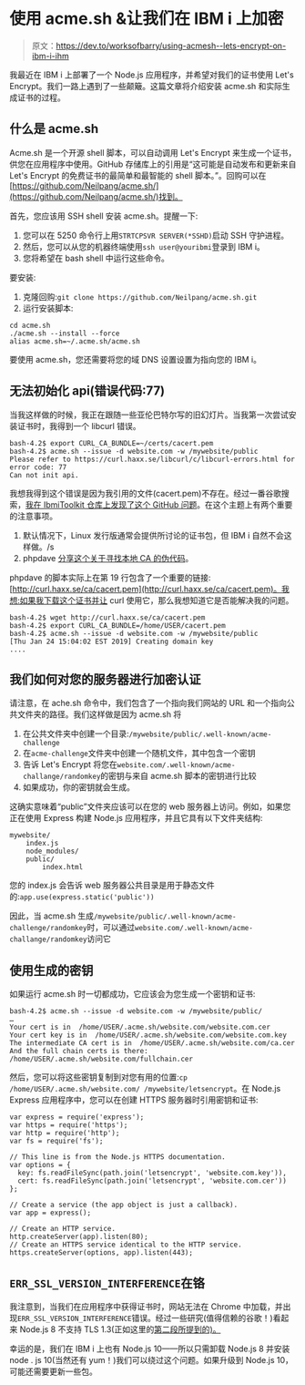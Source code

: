 # 使用 acme.sh &让我们在 IBM i 上加密

> 原文：<https://dev.to/worksofbarry/using-acmesh--lets-encrypt-on-ibm-i-ihm>

我最近在 IBM i 上部署了一个 Node.js 应用程序，并希望对我们的证书使用 Let's Encrypt。我们一路上遇到了一些颠簸。这篇文章将介绍安装 acme.sh 和实际生成证书的过程。

## 什么是 acme.sh

Acme.sh 是一个开源 shell 脚本，可以自动调用 Let's Encrypt 来生成一个证书，供您在应用程序中使用。GitHub 存储库上的引用是“这可能是自动发布和更新来自 Let's Encrypt 的免费证书的最简单和最智能的 shell 脚本。”。回购可以在[https://github.com/Neilpang/acme.sh/](https://github.com/Neilpang/acme.sh/)找到。

首先，您应该用 SSH shell 安装 acme.sh。提醒一下:

1.  您可以在 5250 命令行上用`STRTCPSVR SERVER(*SSHD)`启动 SSH 守护进程。
2.  然后，您可以从您的机器终端使用`ssh user@youribmi`登录到 IBM i。
3.  您将希望在 bash shell 中运行这些命令。

要安装:

1.  克隆回购:`git clone https://github.com/Neilpang/acme.sh.git`
2.  运行安装脚本:

```
cd acme.sh
./acme.sh --install --force
alias acme.sh=~/.acme.sh/acme.sh 
```

要使用 acme.sh，您还需要将您的域 DNS 设置设置为指向您的 IBM i。

## 无法初始化 api(错误代码:77)

当我这样做的时候，我正在跟随一些亚伦巴特尔写的旧幻灯片。当我第一次尝试安装证书时，我得到一个 libcurl 错误。

```
bash-4.2$ export CURL_CA_BUNDLE=~/certs/cacert.pem
bash-4.2$ acme.sh --issue -d website.com -w /mywebsite/public
Please refer to https://curl.haxx.se/libcurl/c/libcurl-errors.html for error code: 77
Can not init api. 
```

我想我得到这个错误是因为我引用的文件(cacert.pem)不存在。经过一番谷歌搜索，[我在 IbmiToolkit 仓库上发现了这个 GitHub 问题](https://github.com/zendtech/IbmiToolkit/issues/46)。在这个主题上有两个重要的注意事项。

1.  默认情况下，Linux 发行版通常会提供所讨论的证书包，但 IBM i 自然不会这样做。/s
2.  phpdave [分享这个关于寻找本地 CA 的伪代码](https://gist.github.com/phpdave/8d594cfcfd6c11e704af)。

phpdave 的脚本实际上在第 19 行包含了一个重要的链接:[http://curl.haxx.se/ca/cacert.pem](http://curl.haxx.se/ca/cacert.pem)。我想:如果我下载这个证书并让 curl 使用它，那么我想知道它是否能解决我的问题。

```
bash-4.2$ wget http://curl.haxx.se/ca/cacert.pem
bash-4.2$ export CURL_CA_BUNDLE=/home/USER/cacert.pem
bash-4.2$ acme.sh --issue -d website.com -w /mywebsite/public
[Thu Jan 24 15:04:02 EST 2019] Creating domain key
.... 
```

## 我们如何对您的服务器进行加密认证

请注意，在 ache.sh 命令中，我们包含了一个指向我们网站的 URL 和一个指向公共文件夹的路径。我们这样做是因为 acme.sh 将

1.  在公共文件夹中创建一个目录:`/mywebsite/public/.well-known/acme-challenge`
2.  在`acme-challenge`文件夹中创建一个随机文件，其中包含一个密钥
3.  告诉 Let's Encrypt 将您在`website.com/.well-known/acme-challange/randomkey`的密钥与来自 acme.sh 脚本的密钥进行比较
4.  如果成功，你的密钥就会生成。

这确实意味着“public”文件夹应该可以在您的 web 服务器上访问。例如，如果您正在使用 Express 构建 Node.js 应用程序，并且它具有以下文件夹结构:

```
mywebsite/
    index.js
    node_modules/
    public/
        index.html 
```

您的 index.js 会告诉 web 服务器公共目录是用于静态文件的:`app.use(express.static('public'))`

因此，当 acme.sh 生成`/mywebsite/public/.well-known/acme-challenge/randomkey`时，可以通过`website.com/.well-known/acme-challange/randomkey`访问它

## 使用生成的密钥

如果运行 acme.sh 时一切都成功，它应该会为您生成一个密钥和证书:

```
bash-4.2$ acme.sh --issue -d website.com -w /mywebsite/public/
…
Your cert is in  /home/USER/.acme.sh/website.com/website.com.cer
Your cert key is in  /home/USER/.acme.sh/website.com/website.com.key
The intermediate CA cert is in  /home/USER/.acme.sh/website.com/ca.cer
And the full chain certs is there:  /home/USER/.acme.sh/website.com/fullchain.cer 
```

然后，您可以将这些密钥复制到对您有用的位置:`cp /home/USER/.acme.sh/website.com/ /mywebsite/letsencrypt`。在 Node.js Express 应用程序中，您可以在创建 HTTPS 服务器时引用密钥和证书:

```
var express = require('express');
var https = require('https');
var http = require('http');
var fs = require('fs');

// This line is from the Node.js HTTPS documentation.
var options = {
  key: fs.readFileSync(path.join('letsencrypt', 'website.com.key')),
  cert: fs.readFileSync(path.join('letsencrypt', 'website.com.cer'))
};

// Create a service (the app object is just a callback).
var app = express();

// Create an HTTP service.
http.createServer(app).listen(80);
// Create an HTTPS service identical to the HTTP service.
https.createServer(options, app).listen(443); 
```

## `ERR_SSL_VERSION_INTERFERENCE`在铬

我注意到，当我们在应用程序中获得证书时，网站无法在 Chrome 中加载，并出现`ERR_SSL_VERSION_INTERFERENCE`错误。经过一些研究(值得信赖的谷歌！)看起来 Node.js 8 不支持 TLS 1.3(正如这里的[第二段所提到的)。](https://nodesource.com/blog/node-js-security-release-summary-august-2018/)

幸运的是，我们在 IBM i 上也有 Node.js 10——所以只需卸载 Node.js 8 并安装 node . js 10(当然还有 yum！)我们可以绕过这个问题。如果升级到 Node.js 10，可能还需要更新一些包。